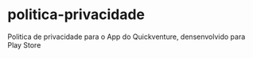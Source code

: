# politica-privacidade
Politica de privacidade para o App do Quickventure, densenvolvido para Play Store
